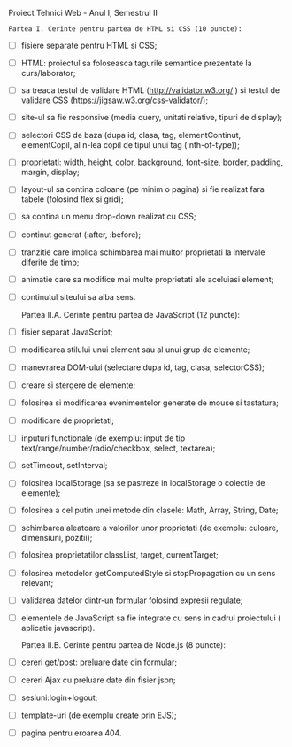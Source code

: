 Proiect Tehnici Web - Anul I, Semestrul II

	Partea I. Cerinte pentru partea de HTML si CSS (10 puncte):

- [ ] fisiere separate pentru HTML si CSS;
  
- [ ] HTML: proiectul sa foloseasca tagurile semantice prezentate la curs/laborator;
  
- [ ] sa treaca testul de validare HTML (http://validator.w3.org/ ) si testul de validare CSS (https://jigsaw.w3.org/css-validator/);
  
- [ ] site-ul sa fie responsive (media query, unitati relative, tipuri de display);
  
- [ ] selectori CSS de baza (dupa id, clasa, tag, elementContinut, elementCopil, al n-lea copil de tipul unui tag (:nth-of-type));
  
- [ ] proprietati: width, height, color, background, font-size, border, padding, margin, display;
  
- [ ] layout-ul sa contina coloane (pe minim o pagina) si fie realizat fara tabele (folosind flex si grid);
  
- [ ] sa contina un menu drop-down realizat cu CSS;
  
- [ ] continut generat (:after, :before);
  
- [ ] tranzitie care implica schimbarea mai multor proprietati la intervale diferite de timp;
  
- [ ] animatie care sa modifice mai multe proprietati ale aceluiasi element;
  
- [ ] continutul siteului sa aiba sens.



	Partea II.A. Cerinte pentru partea de JavaScript (12 puncte):

- [ ] fisier separat JavaScript;
  
- [ ] modificarea stilului unui element sau al unui grup de elemente;
  
- [ ] manevrarea DOM-ului (selectare dupa id, tag, clasa, selectorCSS);
  
- [ ] creare si stergere de elemente;
  
- [ ] folosirea si modificarea evenimentelor generate de mouse si tastatura;
  
- [ ] modificare de proprietati;
  
- [ ] inputuri functionale (de exemplu: input de tip text/range/number/radio/checkbox, select, textarea);
  
- [ ] setTimeout, setInterval;
  
- [ ] folosirea localStorage (sa se pastreze in localStorage o colectie de elemente);
  
- [ ] folosirea a cel putin unei metode din clasele: Math, Array, String, Date;
  
- [ ] schimbarea aleatoare a valorilor unor proprietati (de exemplu: culoare, dimensiuni, pozitii);
  
- [ ] folosirea proprietatilor classList, target, currentTarget;
  
- [ ] folosirea metodelor getComputedStyle si stopPropagation cu un sens relevant;
  
- [ ] validarea datelor dintr-un formular folosind expresii regulate;
  
- [ ] elementele de JavaScript sa fie integrate cu sens in cadrul proiectului ( aplicatie javascript).



	Partea II.B. Cerinte pentru partea de Node.js (8 puncte):

- [ ] cereri get/post: preluare date din formular;
  
- [ ] cereri Ajax cu preluare date din fisier json;
  
- [ ] sesiuni:login+logout;
  
- [ ] template-uri (de exemplu create prin EJS);
  
- [ ] pagina pentru eroarea 404.
